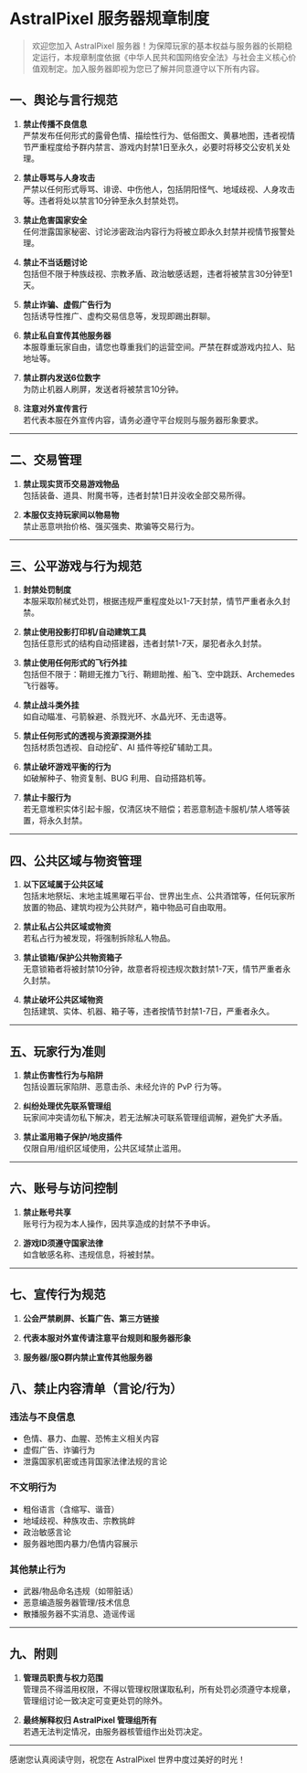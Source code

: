 # AstralPixel 服务器规章制度


> 欢迎您加入 AstralPixel 服务器！为保障玩家的基本权益与服务器的长期稳定运行，本规章制度依据《中华人民共和国网络安全法》与社会主义核心价值观制定。加入服务器即视为您已了解并同意遵守以下所有内容。

## 一、舆论与言行规范

1. **禁止传播不良信息**  
   严禁发布任何形式的露骨色情、描绘性行为、低俗图文、黄暴地图，违者视情节严重程度给予群内禁言、游戏内封禁1日至永久，必要时将移交公安机关处理。

2. **禁止辱骂与人身攻击**  
   严禁以任何形式辱骂、诽谤、中伤他人，包括阴阳怪气、地域歧视、人身攻击等。违者将处以禁言10分钟至永久封禁处罚。

3. **禁止危害国家安全**  
   任何泄露国家秘密、讨论涉密政治内容行为将被立即永久封禁并视情节报警处理。

4. **禁止不当话题讨论**  
   包括但不限于种族歧视、宗教矛盾、政治敏感话题，违者将被禁言30分钟至1天。

5. **禁止诈骗、虚假广告行为**  
   包括诱导性推广、虚构交易信息等，发现即踢出群聊。

6. **禁止私自宣传其他服务器**  
   本服尊重玩家自由，请您也尊重我们的运营空间。严禁在群或游戏内拉人、贴地址等。

7. **禁止群内发送6位数字**  
   为防止机器人刷屏，发送者将被禁言10分钟。

8. **注意对外宣传言行**  
   若代表本服在外宣传内容，请务必遵守平台规则与服务器形象要求。

---

## 二、交易管理

1. **禁止现实货币交易游戏物品**  
   包括装备、道具、附魔书等，违者封禁1日并没收全部交易所得。

2. **本服仅支持玩家间以物易物**  
   禁止恶意哄抬价格、强买强卖、欺骗等交易行为。

---

## 三、公平游戏与行为规范

1. **封禁处罚制度**  
   本服采取阶梯式处罚，根据违规严重程度处以1-7天封禁，情节严重者永久封禁。

2. **禁止使用投影打印机/自动建筑工具**  
   包括任意形式的结构自动搭建器，违者封禁1-7天，屡犯者永久封禁。

3. **禁止使用任何形式的飞行外挂**  
   包括但不限于：鞘翅无推力飞行、鞘翅助推、船飞、空中跳跃、Archemedes 飞行器等。

4. **禁止战斗类外挂**  
   如自动瞄准、弓箭躲避、杀戮光环、水晶光环、无击退等。

5. **禁止任何形式的透视与资源探测外挂**  
   包括材质包透视、自动挖矿、AI 插件等挖矿辅助工具。

6. **禁止破坏游戏平衡的行为**  
   如破解种子、物资复制、BUG 利用、自动搭路机等。

7. **禁止卡服行为**  
   若无意堆积实体引起卡服，仅清区块不赔偿；若恶意制造卡服机/禁人塔等装置，将永久封禁。

---

## 四、公共区域与物资管理

1. **以下区域属于公共区域**  
   包括末地祭坛、末地主城黑曜石平台、世界出生点、公共酒馆等，任何玩家所放置的物品、建筑均视为公共财产，箱中物品可自由取用。

2. **禁止私占公共区域或物资**  
   若私占行为被发现，将强制拆除私人物品。

3. **禁止锁箱/保护公共物资箱子**  
   无意锁箱者将被封禁10分钟，故意者将视违规次数封禁1-7天，情节严重者永久封禁。

4. **禁止破坏公共区域物资**  
   包括建筑、实体、机器、箱子等，违者按情节封禁1-7日，严重者永久。

---

## 五、玩家行为准则

1. **禁止伤害性行为与陷阱**  
   包括设置玩家陷阱、恶意击杀、未经允许的 PvP 行为等。

2. **纠纷处理优先联系管理组**  
   玩家间冲突请勿私下解决，若无法解决可联系管理组调解，避免扩大矛盾。

3. **禁止滥用箱子保护/地皮插件**  
   仅限自用/组织区域使用，公共区域禁止滥用。

---

## 六、账号与访问控制

1. **禁止账号共享**  
   账号行为视为本人操作，因共享造成的封禁不予申诉。

2. **游戏ID须遵守国家法律**  
   如含敏感名称、违规信息，将被封禁。

---

## 七、宣传行为规范

1. **公会严禁刷屏、长篇广告、第三方链接**  

2. **代表本服对外宣传请注意平台规则和服务器形象**    

3.  **服务器/服Q群内禁止宣传其他服务器**  


## 八、禁止内容清单（言论/行为）

### 违法与不良信息

- 色情、暴力、血腥、恐怖主义相关内容  
- 虚假广告、诈骗行为  
- 泄露国家机密或违背国家法律法规的言论

### 不文明行为

- 粗俗语言（含缩写、谐音）  
- 地域歧视、种族攻击、宗教挑衅  
- 政治敏感言论  
- 服务器地图内暴力/色情内容展示

### 其他禁止行为

- 武器/物品命名违规（如带脏话）  
- 恶意编造服务器管理/技术信息  
- 散播服务器不实消息、造谣传谣

---

## 九、附则

1. **管理员职责与权力范围**  
   管理员不得滥用权限，不得以管理权限谋取私利，所有处罚必须遵守本规章，管理组讨论一致决定可变更处罚的除外。

2. **最终解释权归 AstralPixel 管理组所有**  
   若遇无法判定情况，由服务器核管组作出处罚决定。

---

感谢您认真阅读守则，祝您在 AstralPixel 世界中度过美好的时光！
